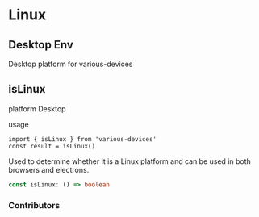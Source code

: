 # Linux

## Desktop Env

Desktop platform for various-devices

## isLinux

platform Desktop

usage

```js{6}
import { isLinux } from 'various-devices'
const result = isLinux()

```

Used to determine whether it is a Linux platform and can be used in both browsers and electrons. 

```ts
const isLinux: () => boolean
```


### Contributors